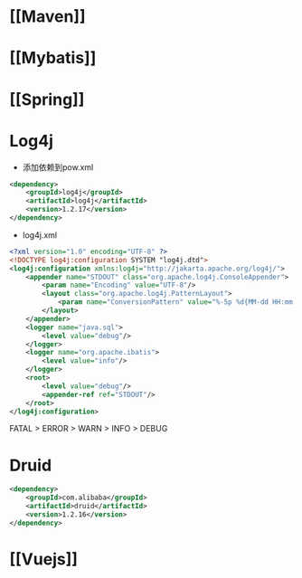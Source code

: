 
# [[Maven]]

# [[Mybatis]]

# [[Spring]]

# Log4j

- 添加依赖到pow.xml

``` xml
<dependency>  
    <groupId>log4j</groupId>  
    <artifactId>log4j</artifactId>  
    <version>1.2.17</version>  
</dependency>
```

- log4j.xml

``` xml
<?xml version="1.0" encoding="UTF-8" ?>  
<!DOCTYPE log4j:configuration SYSTEM "log4j.dtd">  
<log4j:configuration xmlns:log4j="http://jakarta.apache.org/log4j/">  
    <appender name="STDOUT" class="org.apache.log4j.ConsoleAppender">  
        <param name="Encoding" value="UTF-8"/>  
        <layout class="org.apache.log4j.PatternLayout">  
            <param name="ConversionPattern" value="%-5p %d{MM-dd HH:mm:ss,SSS} %m (%F:%L) \n"/>  
        </layout>
    </appender>
    <logger name="java.sql">  
        <level value="debug"/>  
    </logger>
    <logger name="org.apache.ibatis">  
        <level value="info"/>  
    </logger>
	<root>
		<level value="debug"/>  
		<appender-ref ref="STDOUT"/>  
	</root>
</log4j:configuration>

```

FATAL > ERROR > WARN > INFO > DEBUG

# Druid

``` xml
<dependency>  
    <groupId>com.alibaba</groupId>  
    <artifactId>druid</artifactId>  
    <version>1.2.16</version>  
</dependency>
```


# [[Vuejs]]

